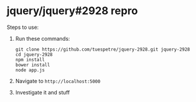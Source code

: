 # jquery/jquery#2928 repro

Steps to use:

1. Run these commands:

   ```
   git clone https://github.com/tuespetre/jquery-2928.git jquery-2928
   cd jquery-2928
   npm install
   bower install
   node app.js
   ```

2. Navigate to `http://localhost:5000`

3. Investigate it and stuff